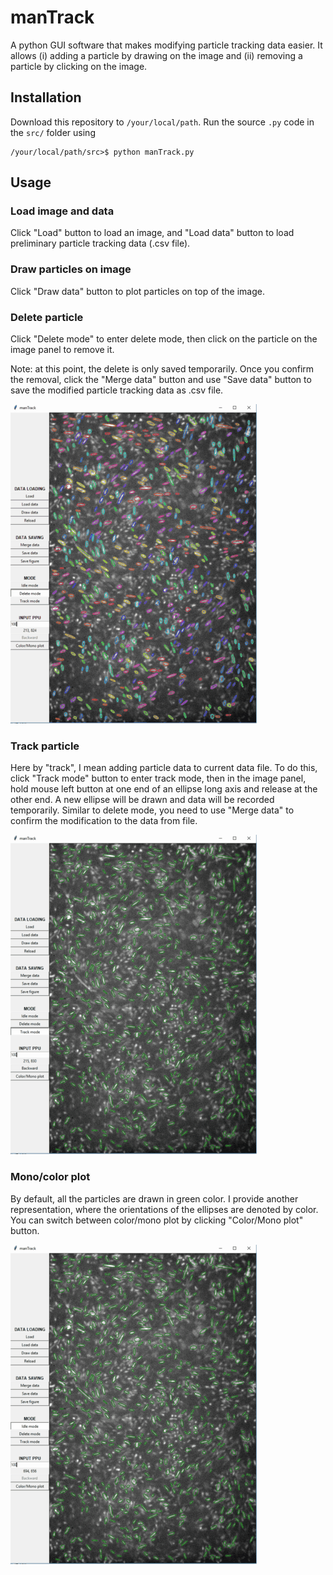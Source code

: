 # manTrack

A python GUI software that makes modifying particle tracking data easier. It allows (i) adding a particle by drawing on the image and (ii) removing a particle by clicking on the image.

## Installation

Download this repository to `/your/local/path`. Run the source `.py` code in the `src/` folder using

```console
/your/local/path/src>$ python manTrack.py
```

## Usage

### Load image and data

Click "Load" button to load an image, and "Load data" button to load preliminary particle tracking data (.csv file).

### Draw particles on image

Click "Draw data" button to plot particles on top of the image. 

### Delete particle

Click "Delete mode" to enter delete mode, then click on the particle on the image panel to remove it.

Note: at this point, the delete is only saved temporarily. Once you confirm the removal, click the "Merge data" button and use "Save data" button to save the modified particle tracking data as .csv file. 

![delete](/img/delete.gif)

### Track particle

Here by "track", I mean adding particle data to current data file. To do this, click "Track mode" button to enter track mode, then in the image panel, hold mouse left button at one end of an ellipse long axis and release at the other end. A new ellipse will be drawn and data will be recorded temporarily.
Similar to delete mode, you need to use "Merge data" to confirm the modification to the data from file.

![tracking](/img/tracking.gif)

### Mono/color plot

By default, all the particles are drawn in green color. I provide another representation, where the orientations of the ellipses are denoted by color. You can switch between color/mono plot by clicking "Color/Mono plot" button.

![color](/img/color.gif)